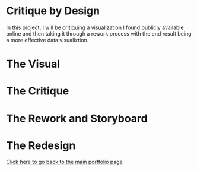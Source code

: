 # Critique by Design

In this project, I will be critiquing a visualization I found publicly available online and then taking it through a rework process with the end result being a more effective data visualiztion. 

# The Visual 




# The Critique


# The Rework and Storyboard


# The Redesign 



[Click here to go back to the main portfolio page](/portfolio.html)

